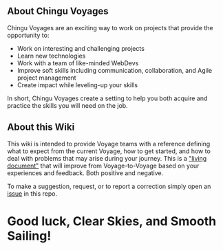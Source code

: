 ## About Chingu Voyages
Chingu Voyages are an exciting way to work on projects that provide the opportunity to:

- Work on interesting and challenging projects
- Learn new technologies
- Work with a team of like-minded WebDevs
- Improve soft skills including communication, collaboration, and Agile project management
- Create impact while leveling-up your skills 

In short, Chingu Voyages create a setting to help you both acquire and practice the skills you will need on the job.

## About this Wiki
This wiki is intended to provide Voyage teams with a reference defining what to expect from the current Voyage, how to get started, and how to deal with problems that may arise during your journey. This is a ["living document"](https://en.wikipedia.org/wiki/Living_document) that will improve from Voyage-to-Voyage based on your experiences and feedback. Both positive and negative. 

To make a suggestion, request, or to report a correction simply open an [issue](https://github.com/Chingu-cohorts/voyage-wiki/issues) in this repo.

# Good luck, Clear Skies, and Smooth Sailing!

